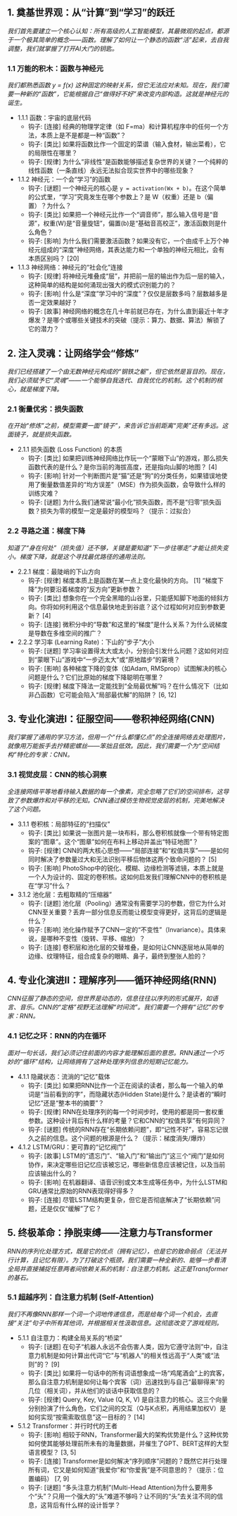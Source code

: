 ## 1. 奠基世界观：从“计算”到“学习”的跃迁
*我们首先要建立一个核心认知：所有高级的人工智能模型，其最微观的起点，都源于一个极其简单的概念——函数。理解了如何让一个静态的函数“活”起来，去自我调整，我们就掌握了打开AI大门的钥匙。*

### 1.1 万能的积木：函数与神经元
*我们都熟悉函数 y = f(x) 这种固定的映射关系，但它无法应对未知。现在，我们需要一种新的“函数”，它能根据自己“做得好不好”来改变内部构造。这就是神经元的诞生。*
- 1.1.1 函数：宇宙的底层代码
  - 钩子: [连接] 经典的物理学定律（如 F=ma）和计算机程序中的任何一个方法，本质上是不是都是一种“函数”？
  - 钩子: [类比] 如果将函数比作一个固定的菜谱（输入食材，输出菜肴），它的局限性在哪里？
  - 钩子: [规律] 为什么“非线性”是函数能够描述复杂世界的关键？一个纯粹的线性函数（一条直线）永远无法拟合现实世界中的哪些现象？
- 1.1.2 神经元：一个会“学习”的函数
  - 钩子: [谜题] 一个神经元的核心是 `y = activation(Wx + b)`。在这个简单的公式里，“学习”究竟发生在哪个参数上？是 W（权重）还是 b（偏置）？为什么？
  - 钩子: [类比] 如果把一个神经元比作一个“调音师”，那么输入信号是“音源”，权重(W)是“音量旋钮”，偏置(b)是“基础音高校正”，激活函数则是什么角色？
  - 钩子: [影响] 为什么我们需要激活函数？如果没有它，一个由成千上万个神经元组成的“深度”神经网络，其表达能力和一个单独的神经元相比，会有本质区别吗？ [20]
- 1.1.3 神经网络：神经元的“社会化”连接
  - 钩子: [规律] 将神经元堆叠成“层”，并把前一层的输出作为后一层的输入，这种简单的结构是如何涌现出强大的模式识别能力的？
  - 钩子: [影响] 什么是“深度”学习中的“深度”？仅仅是层数多吗？层数越多是否一定效果越好？
  - 钩子: [故事] 神经网络的概念在几十年前就已存在，为什么直到最近十年才爆发？是哪个或哪些关键技术的突破（提示：算力、数据、算法）解锁了它的潜力？

## 2. 注入灵魂：让网络学会“修炼”
*我们已经搭建了一个由无数神经元构成的“钢铁之躯”，但它依然是盲目的。现在，我们必须赋予它“灵魂”——一个能够自我迭代、自我优化的机制。这个机制的核心，就是梯度下降。*

### 2.1 衡量优劣：损失函数
*在开始“修炼”之前，模型需要一面“镜子”，来告诉它当前距离“完美”还有多远。这面镜子，就是损失函数。*
- 2.1.1 损失函数 (Loss Function) 的本质
  - 钩子: [类比] 如果把训练神经网络比作玩一个“蒙眼下山”的游戏，那么损失函数代表的是什么？是你当前的海拔高度，还是指向山脚的地图？ [4]
  - 钩子: [影响] 针对一个判断图片是“猫”还是“狗”的分类任务，如果错误地使用了衡量数值差异的“均方误差”（MSE）作为损失函数，会导致什么样的训练灾难？
  - 钩子: [谜题] 为什么我们通常说“最小化”损失函数，而不是“归零”损失函数？损失为零的模型一定是最好的模型吗？（提示：过拟合）

### 2.2 寻路之道：梯度下降
*知道了“身在何处”（损失值）还不够，关键是要知道“下一步往哪走”才能让损失变小。梯度下降，就是这个寻找最优路径的通用法则。*
- 2.2.1 梯度：最陡峭的下山方向
  - 钩子: [规律] 梯度本质上是函数在某一点上变化最快的方向。 [1] “梯度下降”为何要沿着梯度的“反方向”更新参数？
  - 钩子: [类比] 想象你在一个完全黑暗的山谷里，只能感知脚下地面的倾斜方向。你将如何利用这个信息最快地走到谷底？这个过程如何对应到参数更新？ [4]
  - 钩子: [连接] 微积分中的“导数”和这里的“梯度”是什么关系？为什么说梯度是导数在多维空间的推广？
- 2.2.2 学习率 (Learning Rate)：下山的“步子”大小
  - 钩子: [谜题] 学习率设置得太大或太小，分别会引发什么问题？这如何对应到“蒙眼下山”游戏中“一步迈太大”或“原地踏步”的窘境？
  - 钩子: [影响] 各种梯度下降的变体（如Adam, RMSprop）试图解决的核心问题是什么？它们比原始的梯度下降聪明在哪里？
  - 钩子: [规律] 梯度下降法一定能找到“全局最优解”吗？在什么情况下（比如非凸函数）它可能会陷入“局部最优解”的陷阱？ [6, 12]

## 3. 专业化演进I：征服空间——卷积神经网络(CNN)
*我们掌握了通用的学习方法，但用一个“什么都懂亿点”的全连接网络去处理图片，就像用万能扳手去拧精密螺丝——笨拙且低效。因此，我们需要一个为“空间结构”特化的专家：CNN。*

### 3.1 视觉皮层：CNN的核心洞察
*全连接网络平等地看待输入数据的每一个像素，完全忽略了它们的空间排布，这导致了参数爆炸和对平移的无知。CNN通过模仿生物视觉皮层的机制，完美地解决了这个问题。*
- 3.1.1 卷积核：局部特征的“扫描仪”
  - 钩子: [类比] 如果说一张图片是一块布料，那么卷积核就像一个带有特定图案的“图章”。这个“图章”如何在布料上移动并盖出“特征地图”？
  - 钩子: [规律] CNN的两大核心思想——“局部连接”和“权值共享”——是如何同时解决了参数量过大和无法识别平移后物体这两个致命问题的？ [5]
  - 钩子: [影响] PhotoShop中的锐化、模糊、边缘检测等滤镜，本质上就是一个人为设计的、固定的卷积核。这如何启发我们理解CNN中的卷积核是在“学习”什么？
- 3.1.2 池化层：去粗取精的“压缩器”
  - 钩子: [谜题] 池化层（Pooling）通常没有需要学习的参数，但它为什么对CNN至关重要？丢弃一部分信息反而能让模型变得更好，这背后的逻辑是什么？
  - 钩子: [影响] 池化操作赋予了CNN一定的“不变性”（Invariance）。具体来说，是哪种不变性（旋转、平移、缩放）？
  - 钩子: [连接] 卷积层和池化层的交替堆叠，是如何让CNN逐层地从简单的边缘、纹理特征，组合成复杂的眼睛、鼻子，最终到整张人脸的？

## 4. 专业化演进II：理解序列——循环神经网络(RNN)
*CNN征服了静态的空间，但世界是动态的，信息往往以序列的形式展开，如语言、音乐。CNN的“定格”视野无法理解“时间流”。我们需要一个拥有“记忆”的专家：RNN。*

### 4.1 记忆之环：RNN的内在循环
*面对一句长话，我们必须记住前面的内容才能理解后面的意思。RNN通过一个巧妙的“循环”结构，让网络拥有了这种处理序列信息的短期记忆能力。*
- 4.1.1 隐藏状态：流淌的“记忆”载体
  - 钩子: [类比] 如果把RNN比作一个正在阅读的读者，那么每一个输入的单词是“当前看到的字”，而隐藏状态(Hidden State)是什么？是读者的“瞬时记忆”还是“整本书的摘要”？
  - 钩子: [规律] RNN在处理序列的每一个时间步时，使用的都是同一套权重参数。这种设计背后有什么样的考量？它和CNN的“权值共享”有何异同？
  - 钩子: [谜题] 传统的RNN存在“长期依赖问题”，即“记性不好”，容易忘记很久之前的信息。这个问题的根源是什么？（提示：梯度消失/爆炸）
- 4.1.2 LSTM/GRU：更可靠的“记忆阀门”
  - 钩子: [故事] LSTM的“遗忘门”、“输入门”和“输出门”这三个“阀门”是如何协作，来决定哪些旧记忆应该被忘记，哪些新信息应该被记住，以及当前应该输出什么的？
  - 钩子: [影响] 在机器翻译、语音识别或文本生成等任务中，为什么LSTM和GRU通常比原始的RNN表现得好得多？
  - 钩子: [连接] 尽管LSTM结构更复杂，但它是否彻底解决了“长期依赖”问题，还是仅仅“缓解”了它？

## 5. 终极革命：挣脱束缚——注意力与Transformer
*RNN的序列化处理方式，既是它的优点（拥有记忆），也是它的致命弱点（无法并行计算，且记忆有限）。为了打破这个瓶颈，我们需要一种全新的、能够一步看清全局并直接捕捉任意两者间依赖关系的机制：自注意力机制。这正是Transformer的基石。*

### 5.1 超越序列：自注意力机制 (Self-Attention)
*我们不再像RNN那样一个词一个词地传递信息，而是给每个词一个机会，去直接“关注”句子中所有其他词，并根据相关性汲取信息。这彻底改变了游戏规则。*
- 5.1.1 自注意力：构建全局关系的“桥梁”
  - 钩子: [谜题] 在句子“机器人永远不会伤害人类，因为它遵守法则”中，自注意力机制是如何计算出代词“它”与“机器人”的相关性远高于“人类”或“法则”的？ [9]
  - 钩子: [类比] 如果将一句话中的所有词语想象成一场“鸡尾酒会”上的宾客，那么自注意力机制是如何让每个宾客（词）迅速找到与自己“最聊得来”的几位（相关词），并从他们的谈话中获取信息的？
  - 钩子: [规律] Query, Key, Value (Q, K, V) 是自注意力的核心。这三个向量分别扮演了什么角色，它们之间的交互（Q与K点积，再用结果加权V）是如何实现“按需索取信息”这一目标的？ [14]
- 5.1.2 Transformer：并行时代的王者
  - 钩子: [影响] 相较于RNN，Transformer最大的架构优势是什么？这种优势如何使其能够处理前所未有的海量数据，并催生了GPT、BERT这样的大型语言模型？ [3, 5]
  - 钩子: [连接] Transformer是如何解决“序列顺序”问题的？既然它并行处理所有词，它又是如何知道“我爱你”和“你爱我”是不同意思的？（提示：位置编码） [7, 9]
  - 钩子: [谜题] “多头注意力机制”(Multi-Head Attention)为什么要用多个“头”？只用一个强大的“头”难道不够吗？让不同的“头”去关注不同的信息，这背后有什么样的设计哲学？